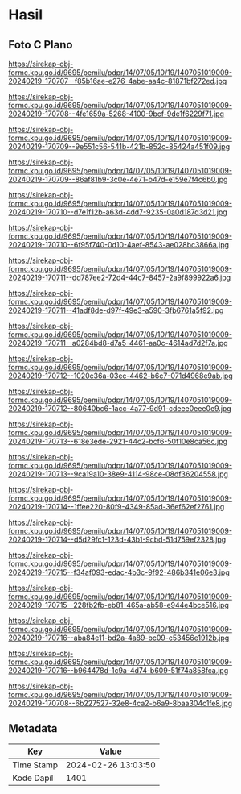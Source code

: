 # Hasil

## Foto C Plano

https://sirekap-obj-formc.kpu.go.id/9695/pemilu/pdpr/14/07/05/10/19/1407051019009-20240219-170707--f85b16ae-e276-4abe-aa4c-81871bf272ed.jpg

https://sirekap-obj-formc.kpu.go.id/9695/pemilu/pdpr/14/07/05/10/19/1407051019009-20240219-170708--4fe1659a-5268-4100-9bcf-9de1f6229f71.jpg

https://sirekap-obj-formc.kpu.go.id/9695/pemilu/pdpr/14/07/05/10/19/1407051019009-20240219-170709--9e551c56-541b-421b-852c-85424a451f09.jpg

https://sirekap-obj-formc.kpu.go.id/9695/pemilu/pdpr/14/07/05/10/19/1407051019009-20240219-170709--86af81b9-3c0e-4e71-b47d-e159e7f4c6b0.jpg

https://sirekap-obj-formc.kpu.go.id/9695/pemilu/pdpr/14/07/05/10/19/1407051019009-20240219-170710--d7e1f12b-a63d-4dd7-9235-0a0d187d3d21.jpg

https://sirekap-obj-formc.kpu.go.id/9695/pemilu/pdpr/14/07/05/10/19/1407051019009-20240219-170710--6f95f740-0d10-4aef-8543-ae028bc3866a.jpg

https://sirekap-obj-formc.kpu.go.id/9695/pemilu/pdpr/14/07/05/10/19/1407051019009-20240219-170711--dd787ee2-72d4-44c7-8457-2a9f899922a6.jpg

https://sirekap-obj-formc.kpu.go.id/9695/pemilu/pdpr/14/07/05/10/19/1407051019009-20240219-170711--41adf8de-d97f-49e3-a590-3fb6761a5f92.jpg

https://sirekap-obj-formc.kpu.go.id/9695/pemilu/pdpr/14/07/05/10/19/1407051019009-20240219-170711--a0284bd8-d7a5-4461-aa0c-4614ad7d2f7a.jpg

https://sirekap-obj-formc.kpu.go.id/9695/pemilu/pdpr/14/07/05/10/19/1407051019009-20240219-170712--1020c36a-03ec-4462-b6c7-071d4968e9ab.jpg

https://sirekap-obj-formc.kpu.go.id/9695/pemilu/pdpr/14/07/05/10/19/1407051019009-20240219-170712--80640bc6-1acc-4a77-9d91-cdeee0eee0e9.jpg

https://sirekap-obj-formc.kpu.go.id/9695/pemilu/pdpr/14/07/05/10/19/1407051019009-20240219-170713--618e3ede-2921-44c2-bcf6-50f10e8ca56c.jpg

https://sirekap-obj-formc.kpu.go.id/9695/pemilu/pdpr/14/07/05/10/19/1407051019009-20240219-170713--9ca19a10-38e9-4114-98ce-08df36204558.jpg

https://sirekap-obj-formc.kpu.go.id/9695/pemilu/pdpr/14/07/05/10/19/1407051019009-20240219-170714--1ffee220-80f9-4349-85ad-36ef62ef2761.jpg

https://sirekap-obj-formc.kpu.go.id/9695/pemilu/pdpr/14/07/05/10/19/1407051019009-20240219-170714--d5d29fc1-123d-43b1-9cbd-51d759ef2328.jpg

https://sirekap-obj-formc.kpu.go.id/9695/pemilu/pdpr/14/07/05/10/19/1407051019009-20240219-170715--f34af093-edac-4b3c-9f92-486b341e06e3.jpg

https://sirekap-obj-formc.kpu.go.id/9695/pemilu/pdpr/14/07/05/10/19/1407051019009-20240219-170715--228fb2fb-eb81-465a-ab58-e944e4bce516.jpg

https://sirekap-obj-formc.kpu.go.id/9695/pemilu/pdpr/14/07/05/10/19/1407051019009-20240219-170716--aba84e11-bd2a-4a89-bc09-c53456e1912b.jpg

https://sirekap-obj-formc.kpu.go.id/9695/pemilu/pdpr/14/07/05/10/19/1407051019009-20240219-170716--b964478d-1c9a-4d74-b609-51f74a858fca.jpg

https://sirekap-obj-formc.kpu.go.id/9695/pemilu/pdpr/14/07/05/10/19/1407051019009-20240219-170708--6b227527-32e8-4ca2-b6a9-8baa304c1fe8.jpg


## Metadata

| Key        | Value               |
| ---------- | ------------------- |
| Time Stamp | 2024-02-26 13:03:50 |
| Kode Dapil | 1401                |



